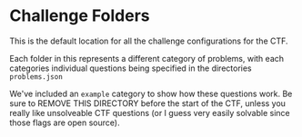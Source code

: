 Challenge Folders
================
This is the default location for all the challenge configurations for the CTF.

Each folder in this represents a different category of problems, with each
categories individual questions being specified in the directories
`problems.json`

We've included an `example` category to show how these questions work. Be sure
to REMOVE THIS DIRECTORY before the start of the CTF, unless you really like
unsolveable CTF questions (or I guess very easily solvable since those flags
are open source).
